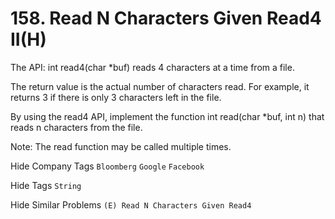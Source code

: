 # 158. Read N Characters Given Read4 II(H)
The API: int read4(char *buf) reads 4 characters at a time from a file.

The return value is the actual number of characters read. For example, it returns 3 if there is only 3 characters left in the file.

By using the read4 API, implement the function int read(char *buf, int n) that reads n characters from the file.

Note:
The read function may be called multiple times.

Hide Company Tags ```Bloomberg``` ```Google``` ```Facebook```

Hide Tags ```String```

Hide Similar Problems ```(E) Read N Characters Given Read4```

